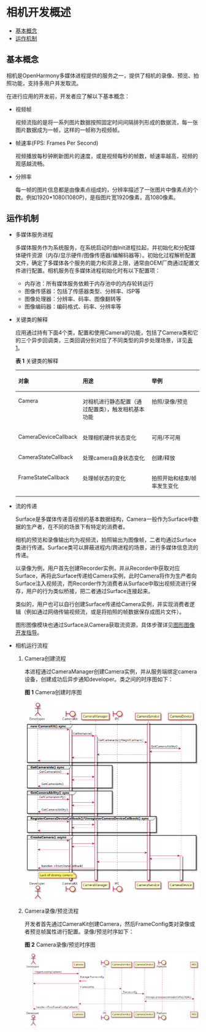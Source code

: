 # 相机开发概述<a name="ZH-CN_TOPIC_0000001051690589"></a>

-   [基本概念](#section175012297491)
-   [运作机制](#section193961322175011)

## 基本概念<a name="section175012297491"></a>

相机是OpenHarmony多媒体进程提供的服务之一，提供了相机的录像、预览、拍照功能，支持多用户并发取流。

在进行应用的开发前，开发者应了解以下基本概念：

-   视频帧

    视频流指的是将一系列图片数据按照固定时间间隔排列形成的数据流，每一张图片数据成为一帧，这样的一帧称为视频帧。

-   帧速率\(FPS: Frames Per Second\)

    视频播放每秒钟刷新图片的速度，或是视频每秒的帧数，帧速率越高，视频的观感越流畅。

-   分辨率

    每一帧的图片信息都是由像素点组成的，分辨率描述了一张图片中像素点的个数。例如1920\*1080\(1080P\)，是指图片宽1920像素，高1080像素。


## 运作机制<a name="section193961322175011"></a>

-   多媒体服务进程

    多媒体服务作为系统服务，在系统启动时由Init进程拉起，并初始化和分配媒体硬件资源（内存/显示硬件/图像传感器/编解码器等）。初始化过程解析配置文件，确定了多媒体各个服务的能力和资源上限，通常由OEM厂商通过配置文件进行配置。相机服务在多媒体进程初始化时有以下配置项：

    -   内存池：所有媒体服务依赖于内存池中的内存轮转运行
    -   图像传感器：包括了传感器类型、分辨率、ISP等
    -   图像处理器：分辨率、码率、图像翻转等
    -   图像编码器：编码格式、码率、分辨率等


-   关键类的解释

    应用通过持有下面4个类，配置和使用Camera的功能，包括了Camera类和它的三个异步回调类，三类回调分别对应了不同类型的异步处理场景，详见[表1](#table486418149411)。

    **表 1**  关键类的解释

    <a name="table486418149411"></a>
    <table><thead align="left"><tr id="row19864414104115"><th class="cellrowborder" valign="top" width="22.322232223222326%" id="mcps1.2.4.1.1"><p id="p128641914114112"><a name="p128641914114112"></a><a name="p128641914114112"></a>对象</p>
    </th>
    <th class="cellrowborder" valign="top" width="44.34443444344435%" id="mcps1.2.4.1.2"><p id="p1386471410411"><a name="p1386471410411"></a><a name="p1386471410411"></a>用途</p>
    </th>
    <th class="cellrowborder" valign="top" width="33.33333333333333%" id="mcps1.2.4.1.3"><p id="p1486541484116"><a name="p1486541484116"></a><a name="p1486541484116"></a>举例</p>
    </th>
    </tr>
    </thead>
    <tbody><tr id="row138651914104113"><td class="cellrowborder" valign="top" width="22.322232223222326%" headers="mcps1.2.4.1.1 "><p id="p1886515147416"><a name="p1886515147416"></a><a name="p1886515147416"></a>Camera</p>
    </td>
    <td class="cellrowborder" valign="top" width="44.34443444344435%" headers="mcps1.2.4.1.2 "><p id="p48653148414"><a name="p48653148414"></a><a name="p48653148414"></a>对相机进行静态配置（通过配置类），触发相机基本功能</p>
    </td>
    <td class="cellrowborder" valign="top" width="33.33333333333333%" headers="mcps1.2.4.1.3 "><p id="p986510145416"><a name="p986510145416"></a><a name="p986510145416"></a>拍照/录像/预览</p>
    </td>
    </tr>
    <tr id="row98656144413"><td class="cellrowborder" valign="top" width="22.322232223222326%" headers="mcps1.2.4.1.1 "><p id="p13865161412412"><a name="p13865161412412"></a><a name="p13865161412412"></a>CameraDeviceCallback</p>
    </td>
    <td class="cellrowborder" valign="top" width="44.34443444344435%" headers="mcps1.2.4.1.2 "><p id="p1986517141413"><a name="p1986517141413"></a><a name="p1986517141413"></a>处理相机硬件状态变化</p>
    </td>
    <td class="cellrowborder" valign="top" width="33.33333333333333%" headers="mcps1.2.4.1.3 "><p id="p286531413419"><a name="p286531413419"></a><a name="p286531413419"></a>可用/不可用</p>
    </td>
    </tr>
    <tr id="row167872310411"><td class="cellrowborder" valign="top" width="22.322232223222326%" headers="mcps1.2.4.1.1 "><p id="p196793230419"><a name="p196793230419"></a><a name="p196793230419"></a>CameraStateCallback</p>
    </td>
    <td class="cellrowborder" valign="top" width="44.34443444344435%" headers="mcps1.2.4.1.2 "><p id="p14679823144110"><a name="p14679823144110"></a><a name="p14679823144110"></a>处理camera自身状态变化</p>
    </td>
    <td class="cellrowborder" valign="top" width="33.33333333333333%" headers="mcps1.2.4.1.3 "><p id="p6679102354112"><a name="p6679102354112"></a><a name="p6679102354112"></a>创建/释放</p>
    </td>
    </tr>
    <tr id="row886581414118"><td class="cellrowborder" valign="top" width="22.322232223222326%" headers="mcps1.2.4.1.1 "><p id="p1865614194116"><a name="p1865614194116"></a><a name="p1865614194116"></a>FrameStateCallback</p>
    </td>
    <td class="cellrowborder" valign="top" width="44.34443444344435%" headers="mcps1.2.4.1.2 "><p id="p1865171420410"><a name="p1865171420410"></a><a name="p1865171420410"></a>处理帧状态的变化</p>
    </td>
    <td class="cellrowborder" valign="top" width="33.33333333333333%" headers="mcps1.2.4.1.3 "><p id="p486541444119"><a name="p486541444119"></a><a name="p486541444119"></a>拍照开始和结束/帧率发生变化</p>
    </td>
    </tr>
    </tbody>
    </table>

-   流的传递

    Surface是多媒体传递音视频的基本数据结构，Camera一般作为Surface中数据的生产者，在不同的场景下有特定的消费者。

    相机的预览和录像输出均为视频流，拍照输出为图像帧，二者均通过Surface类进行传递。Surface类可以屏蔽进程内/跨进程的场景，进行多媒体信息流的传递。

    以录像为例，用户首先创建Recorder实例，并从Recorder中获取对应Surface，再将此Surface传递给Camera实例，此时Camera将作为生产者向Surface注入视频流，而Recorder作为消费者从Surface中取出视频流进行保存，用户的行为类似桥接，把二者通过Surface连接起来。

    类似的，用户也可以自行创建Surface传递给Camera实例，并实现消费者逻辑（例如通过网络传输视频流，或是将拍照的帧数据保存成图片文件）。

    图形图像模块也通过Surface从Camera获取流资源，具体步骤详见[图形图像开发指导](subsys-graphics-overview.md)。

-   相机运行流程
    1.  Camera创建流程

        本进程通过CameraManager创建Camera实例，并从服务端绑定camera设备，创建成功后异步通知developer。类之间的时序图如下：

        **图 1**  Camera创建时序图<a name="fig9882125184416"></a>  
        

        ![](figure/zh-cn_image_0000001054101094.png)

    1.  Camera录像/预览流程

        开发者首先通过CameraKit创建Camera，然后FrameConfig类对录像或者预览帧属性进行配置。录像/预览时序如下：

        **图 2**  Camera录像/预览时序图<a name="fig642695404512"></a>  
        

        ![](figure/zh-cn_image_0000001054421113.png)



